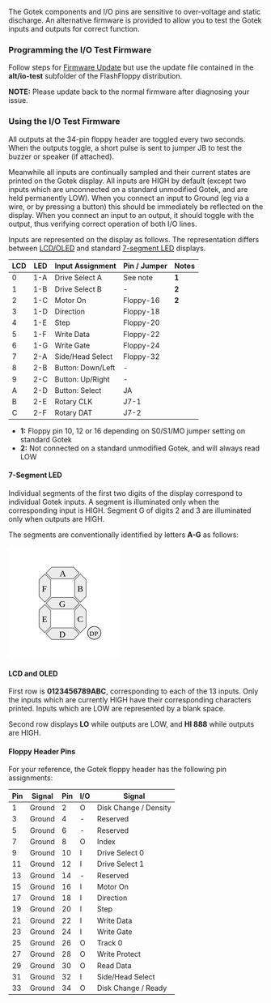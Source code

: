 
The Gotek components and I/O pins are sensitive to over-voltage and static
discharge. An alternative firmware is provided to allow you to test the
Gotek inputs and outputs for correct function.

### Programming the I/O Test Firmware

Follow steps for [Firmware Update](Firmware-Update) but use the update
file contained in the **alt/io-test** subfolder of the FlashFloppy
distribution.

**NOTE:** Please update back to the normal firmware after diagnosing
your issue.

### Using the I/O Test Firmware

All outputs at the 34-pin floppy header are toggled every two seconds.
When the outputs toggle, a short pulse is sent to jumper JB to test
the buzzer or speaker (if attached).

Meanwhile all inputs are continually sampled and their current states
are printed on the Gotek display. All inputs are HIGH by default (except
two inputs which are unconnected on a standard unmodified
Gotek, and are held permanently LOW). When you connect an input to
Ground (eg via a wire, or by pressing a button) this should be immediately
be reflected on the display. When you connect an input to an output, it
should toggle with the output, thus verifying correct operation of both I/O
lines.

Inputs are represented on the display as follows. The representation differs
between [LCD/OLED](#lcd-and-oled) and standard [7-segment LED](#7-segment-led)
displays.

| LCD | LED | Input Assignment | Pin / Jumper | Notes |
|--------|---------|------------------|---------|---|
| 0 | 1-A | Drive Select A | See note | **1** |
| 1 | 1-B | Drive Select B | - | **2** | 
| 2 | 1-C | Motor On       | Floppy-16 | **2** |
| 3 | 1-D | Direction | Floppy-18 |
| 4 | 1-E | Step | Floppy-20 |
| 5 | 1-F | Write Data | Floppy-22 |
| 6 | 1-G | Write Gate | Floppy-24 |
| 7 | 2-A | Side/Head Select | Floppy-32 |
| 8 | 2-B | Button: Down/Left | - |
| 9 | 2-C | Button: Up/Right | - |
| A | 2-D | Button: Select | JA |
| B | 2-E | Rotary CLK | J7-1 |
| C | 2-F | Rotary DAT | J7-2 |

- **1:** Floppy pin 10, 12 or 16 depending on S0/S1/MO jumper setting on standard Gotek
- **2:** Not connected on a standard unmodified Gotek, and will always read LOW

#### 7-Segment LED

Individual segments of the first two digits of the display correspond
to individual Gotek inputs. A segment is illuminated only when the
corresponding input is HIGH. Segment G of digits 2 and 3 are illuminated
only when outputs are HIGH.

The segments are conventionally identified by letters **A-G** as follows:

![7-seg led](assets/led_segs.png)

#### LCD and OLED

First row is **0123456789ABC**, corresponding to each of the 13 inputs.
Only the inputs which are currently HIGH have their corresponding characters
printed. Inputs which are LOW are represented by a blank space.

Second row displays **LO** while outputs are LOW, and **HI 888** while
outputs are HIGH.

#### Floppy Header Pins

For your reference, the Gotek floppy header has the following pin
assignments:

| Pin | Signal | Pin | I/O | Signal |
|-----|--------|-----|-----|--------|
|  1  | Ground |  2  | O   | Disk Change / Density |
|  3  | Ground |  4  | -   | Reserved |
|  5  | Ground |  6  | -   | Reserved |
|  7  | Ground |  8  | O   | Index |
|  9  | Ground | 10  | I   | Drive Select 0 |
| 11  | Ground | 12  | I   | Drive Select 1 |
| 13  | Ground | 14  | -   | Reserved |
| 15  | Ground | 16  | I   | Motor On |
| 17  | Ground | 18  | I   | Direction |
| 19  | Ground | 20  | I   | Step |
| 21  | Ground | 22  | I   | Write Data |
| 23  | Ground | 24  | I   | Write Gate |
| 25  | Ground | 26  | O   | Track 0 |
| 27  | Ground | 28  | O   | Write Protect |
| 29  | Ground | 30  | O   | Read Data |
| 31  | Ground | 32  | I   | Side/Head Select |
| 33  | Ground | 34  | O   | Disk Change / Ready |
